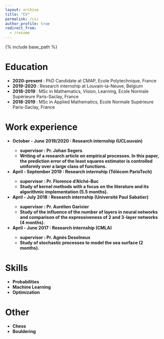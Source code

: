 ```yaml
---
layout: archive
title: "CV"
permalink: /cv/
author_profile: true
redirect_from:
  - /resume
---
```


{% include base_path %}

Education
======
* <b> 2020-present </b>: PhD Candidate at CMAP, Ecole Polytechnique, France
* <b> 2019-2020 </b>: Research internship at Louvain-la-Neuve, Belgium
* <b> 2018-2019 </b>: MSc in Mathematics, Vision, Learning, Ecole Normale Supérieure Paris-Saclay, France
* <b> 2018-2019 </b>: MSc in Applied Mathematics, Ecole Normale Supérieure Paris-Saclay, France

Work experience
======
* <b> October - June 2019/2020 <b>: Research internship (UCLouvain)
  * supervisor : Pr. Johan Segers
  * Writing  of a research article on empirical processes. In this paper, the prediction error of the least squares estimator is controlled uniformly over a large class of functions.
* <b> April - September 2019 <b>: Research internship (Télécom ParisTech)
  * supervisor : Pr. Florence d’Alché-Buc
  * Study of kernel methods with a focus on the literature and its algorithmic implementation (5.5 months).
* <b> April - July 2018 <b>: Research internship (Université Paul Sabatier)
  * supervisor : Pr. Aurélien Garivier
  * Study of the influence of the number of layers in neural networks and comparison of the expressiveness of 2 and 3-layer networks (4 months).
* <b> April - June 2017 <b>: Research internship (CMLA)
  * supervisor : Pr. Agnès Desolneux
  * Study of stochastic processes to model the sea surface (2 months).

Skills
======
* Probabilities
* Machine Learning
* Optimization
  
Other
======
* Chess
* Bouldering
